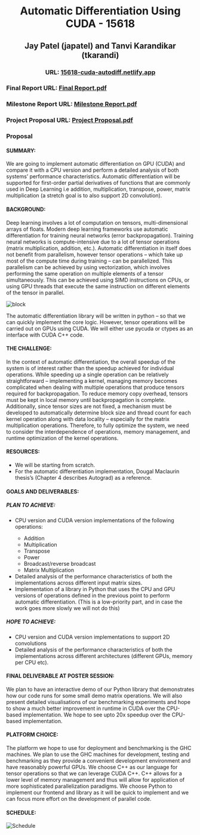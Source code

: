 <h1 align="center">Automatic Differentiation Using CUDA - 15618</h1>
<h2 align="center">Jay Patel (japatel) and Tanvi Karandikar (tkarandi)</h2>
<h3 align="center">URL: <a href="https://15618-cuda-autodiff.netlify.app/" >15618-cuda-autodiff.netlify.app</a></h3>

<h3> Final Report URL: <a href="web/15618%20Final%20Project%20Report.pdf" type="application/pdf" target="_blank">Final Report.pdf</a> </h3>

<h3> Milestone Report URL: <a href="web/15618%20Final%20Project%20Milestone%20Report.pdf" type="application/pdf" target="_blank">Milestone Report.pdf</a> </h3>

<h3> Project Proposal URL: <a href="web/15618%20Final%20Project%20Proposal.pdf" type="application/pdf" target="_blank">Project Proposal.pdf</a> </h3>

### Proposal

#### SUMMARY: 
We are going to implement automatic differentiation on GPU (CUDA) and compare it with a CPU version and perform a detailed analysis of both systems’ performance characteristics. Automatic differentiation will be supported for first-order partial derivatives of functions that are commonly used in Deep Learning i.e addition, multiplication, transpose, power, matrix multiplication (a stretch goal is to also support 2D convolution).

#### BACKGROUND: 
Deep learning involves a lot of computation on tensors, multi-dimensional arrays of floats. Modern deep learning frameworks use automatic differentiation for training neural networks (error backpropagation). Training neural networks is compute-intensive due to a lot of tensor operations (matrix multiplication, addition, etc.). Automatic differentiation in itself does not benefit from parallelism, however tensor operations – which take up most of the compute time during training – can be parallelized. This parallelism can be achieved by using vectorization, which involves performing the same operation on multiple elements of a tensor simultaneously. This can be achieved using SIMD instructions on CPUs, or using GPU threads that execute the same instruction on different elements of the tensor in parallel.

![block](https://raw.githubusercontent.com/jay1999ke/15618.cuda-autodiff/main/web/imgs/block.svg)

The automatic differentiation library will be written in python – so that we can quickly implement the core logic. However, tensor operations will be carried out on GPUs using CUDA. We will either use pycuda or ctypes as an interface with CUDA C++ code. 

#### THE CHALLENGE: 
In the context of automatic differentiation, the overall speedup of the system is of interest rather than the speedup achieved for individual operations. While speeding up a single operation can be relatively straightforward – implementing a kernel, managing memory becomes complicated when dealing with multiple operations that produce tensors required for backpropagation. To reduce memory copy overhead, tensors must be kept in local memory until backpropagation is complete. Additionally, since tensor sizes are not fixed, a mechanism must be developed to automatically determine block size and thread count for each kernel operation along with data locality – especially for the matrix multiplication operations. Therefore, to fully optimize the system, we need to consider the interdependence of operations, memory management, and runtime optimization of the kernel operations.

#### RESOURCES: 
<ul>

<li>We will be starting from scratch.</li>
 <li>For the automatic differentiation implementation, Dougal Maclaurin thesis’s (Chapter 4 describes Autograd) as a reference.</li>
</ul>

#### GOALS AND DELIVERABLES: 

##### PLAN TO ACHIEVE:
<ul>

<li> CPU version and CUDA version implementations of the following operations:</li>
<ul>
  <li>Addition</li>
  <li>Multiplication</li>
  <li>Transpose</li>
  <li>Power</li>
  <li>Broadcast/reverse broadcast</li>
  <li>Matrix Multiplication</li>
</ul>

  <li>Detailed analysis of the performance characteristics of both the implementations across different input matrix sizes.</li>

  <li>Implementation of a library in Python that uses the CPU and GPU versions of operations defined in the previous point to perform automatic differentiation. (This is a low-priority part, and in case the work goes more slowly we will not do this)</li>
</ul>


##### HOPE TO ACHIEVE:
<ul>
 <li>CPU version and CUDA version implementations to support 2D convolutions</li>

 <li>Detailed analysis of the performance characteristics of both the implementations across different architectures (different GPUs, memory per CPU etc).</li>
</ul>

#### FINAL DELIVERABLE AT POSTER SESSION:
We plan to have an interactive demo of our Python library that demonstrates how our code runs for some small demo matrix operations. We will also present detailed visualisations of our benchmarking experiments and hope to show a much better improvement in runtime in CUDA over the CPU-based implementation. We hope to see upto 20x speedup over the CPU-based implementation. 

#### PLATFORM CHOICE: 
The platform we hope to use for deployment and benchmarking is the GHC machines. We plan to use the GHC machines for development, testing and benchmarking as they provide a convenient development environment and have reasonably powerful GPUs. 
We choose C++ as our language for tensor operations so that we can leverage CUDA C++. C++ allows for a lower level of memory management and thus will allow for application of more sophisticated parallelization paradigms. We choose Python to implement our frontend and library as it will be quick to implement and we can focus more effort on the development of parallel code.

#### SCHEDULE:
![Schedule](https://raw.githubusercontent.com/jay1999ke/15618.cuda-autodiff/main/web/imgs/Milestones.png)

